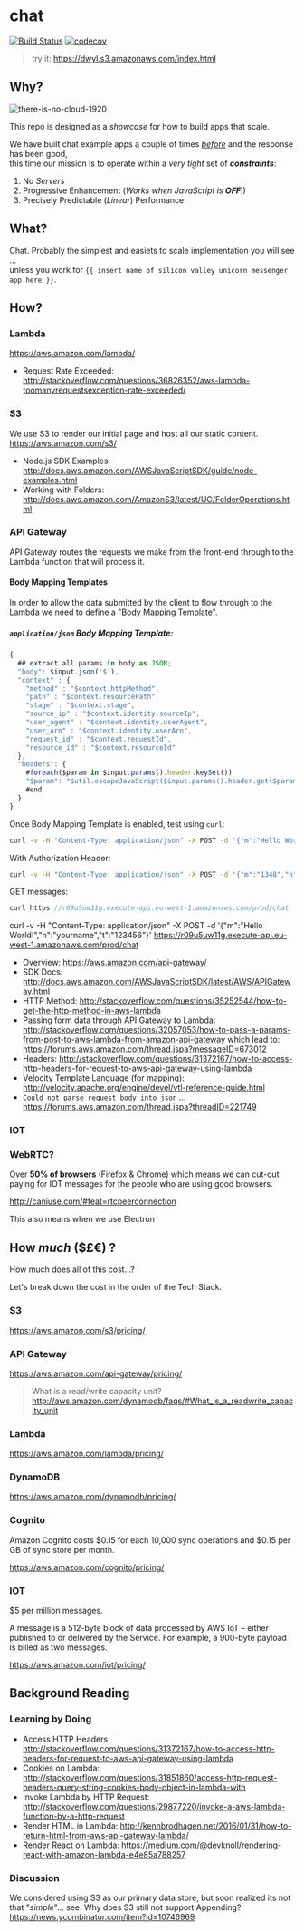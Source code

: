 # chat

[![Build Status](https://travis-ci.org/dwyl/chat.svg?branch=master)](https://travis-ci.org/dwyl/chat)
[![codecov](https://codecov.io/gh/dwyl/chat/branch/master/graph/badge.svg)](https://codecov.io/gh/dwyl/chat)


> try it: https://dwyl.s3.amazonaws.com/index.html

## Why?

![there-is-no-cloud-1920](https://cloud.githubusercontent.com/assets/194400/14860763/1b723cb8-0ca2-11e6-9112-5593228db117.png)

This repo is designed as a *showcase* for how to build apps that scale.

We have built chat example apps a couple of times
[*before*](https://github.com/dwyl/hapi-socketio-redis-chat-example)
and the response has been good,  
this time our mission is to operate within a *very tight* set of ***constraints***:

1. No *Servers*
2. Progressive Enhancement (_Works when JavaScript is **OFF**_!)
3. Precisely Predictable (*Linear*) Performance

## What?

Chat. Probably the simplest and easiets to scale implementation you will see ...  
unless you work
for `{{ insert name of silicon valley unicorn messenger app here }}`.

## How?

### Lambda

https://aws.amazon.com/lambda/
+ Request Rate Exceeded:
http://stackoverflow.com/questions/36826352/aws-lambda-toomanyrequestsexception-rate-exceeded/

### S3

We use S3 to render our initial page and host all our static content.
https://aws.amazon.com/s3/
+ Node.js SDK Examples: http://docs.aws.amazon.com/AWSJavaScriptSDK/guide/node-examples.html
+ Working with Folders: http://docs.aws.amazon.com/AmazonS3/latest/UG/FolderOperations.html

### API Gateway

API Gateway routes the requests we make from the front-end through to
the Lambda function that will process it.

#### Body Mapping Templates

In order to allow the data submitted by the client to flow through to the Lambda
we need to define a
["Body Mapping Template"](http://docs.aws.amazon.com/apigateway/latest/developerguide/api-gateway-mapping-template-reference.html).



##### `application/json` Body Mapping Template:
```js
{
  ## extract all params in body as JSON;
  "body": $input.json('$'),
  "context" : {
    "method" : "$context.httpMethod",
    "path" : "$context.resourcePath",
    "stage" : "$context.stage",
    "source_ip" : "$context.identity.sourceIp",
    "user_agent" : "$context.identity.userAgent",
    "user_arn" : "$context.identity.userArn",
    "request_id" : "$context.requestId",
    "resource_id" : "$context.resourceId"
  },
  "headers": {
    #foreach($param in $input.params().header.keySet())
    "$param": "$util.escapeJavaScript($input.params().header.get($param))" #if($foreach.hasNext),#end
    #end
  }
}
```

Once Body Mapping Template is enabled, test using `curl`:
```sh
curl -v -H "Content-Type: application/json" -X POST -d '{"m":"Hello World!","n":"yourname","t":"123456"}' https://r09u5uw11g.execute-api.eu-west-1.amazonaws.com/prod/savemessage
```

With Authorization Header:
```sh
curl -v -H "Content-Type: application/json" -X POST -d '{"m":"1348","n":"yourname","t":"12345678"}' -H "Authorization: eyJ0eXAiOiJKV1QiLCJhbGciOiJIUzI1NiJ9.eyJpZCI6MSwibmFtZSI6IkFudGhvbnkgVmFsaWQgVXNlciIsImlhdCI6MTQyNTQ3MzUzNX0.KA68l60mjiC8EXaC2odnjFwdIDxE__iDu5RwLdN1F2A" https://r09u5uw11g.execute-api.eu-west-1.amazonaws.com/prod/savemessage
```

GET messages:
```js
curl https://r09u5uw11g.execute-api.eu-west-1.amazonaws.com/prod/chat
```

curl -v -H "Content-Type: application/json" -X POST -d '{"m":"Hello World!","n":"yourname","t":"123456"}' https://r09u5uw11g.execute-api.eu-west-1.amazonaws.com/prod/chat

+ Overview: https://aws.amazon.com/api-gateway/
+ SDK Docs: http://docs.aws.amazon.com/AWSJavaScriptSDK/latest/AWS/APIGateway.html
+ HTTP Method: http://stackoverflow.com/questions/35252544/how-to-get-the-http-method-in-aws-lambda
+ Passing form data through API Gateway to Lambda:
http://stackoverflow.com/questions/32057053/how-to-pass-a-params-from-post-to-aws-lambda-from-amazon-api-gateway
which lead to: https://forums.aws.amazon.com/thread.jspa?messageID=673012
+ Headers: http://stackoverflow.com/questions/31372167/how-to-access-http-headers-for-request-to-aws-api-gateway-using-lambda
+ Velocity Template Language (for mapping):
http://velocity.apache.org/engine/devel/vtl-reference-guide.html
+ `Could not parse request body into json` ...
https://forums.aws.amazon.com/thread.jspa?threadID=221749



### IOT

### WebRTC?

Over **50% of browsers** (Firefox & Chrome) which means
we can cut-out paying for IOT messages for the people
who are using good browsers.

http://caniuse.com/#feat=rtcpeerconnection

This also means when we use Electron

## How *much* ($£€) ?

How much does all of this cost...?

Let's break down the cost in the order of the Tech Stack.

### S3

https://aws.amazon.com/s3/pricing/

### API Gateway

https://aws.amazon.com/api-gateway/pricing/

> What is a read/write capacity unit?
http://aws.amazon.com/dynamodb/faqs/#What_is_a_readwrite_capacity_unit

### Lambda

https://aws.amazon.com/lambda/pricing/

### DynamoDB

https://aws.amazon.com/dynamodb/pricing/

### Cognito

Amazon Cognito costs $0.15 for each 10,000 sync operations and $0.15 per GB of sync store per month.

https://aws.amazon.com/cognito/pricing/

### IOT

$5 per million messages.

A message is a 512-byte block of data processed by AWS IoT – either published to or delivered by the Service. For example, a 900-byte payload is billed as two messages.

https://aws.amazon.com/iot/pricing/



## Background Reading

### Learning by Doing

+ Access HTTP Headers:
http://stackoverflow.com/questions/31372167/how-to-access-http-headers-for-request-to-aws-api-gateway-using-lambda
+ Cookies on Lambda:
http://stackoverflow.com/questions/31851860/access-http-request-headers-query-string-cookies-body-object-in-lambda-with
+ Invoke Lambda by HTTP Request:
http://stackoverflow.com/questions/29877220/invoke-a-aws-lambda-function-by-a-http-request
+ Render HTML in Lambda:
http://kennbrodhagen.net/2016/01/31/how-to-return-html-from-aws-api-gateway-lambda/
+ Render React on Lambda:
https://medium.com/@devknoll/rendering-react-with-amazon-lambda-e4e85a788257

### Discussion

We considered using S3 as our primary data store, but soon realized its not that "*simple*"...
see: Why does S3 still not support Appending? https://news.ycombinator.com/item?id=10746969
